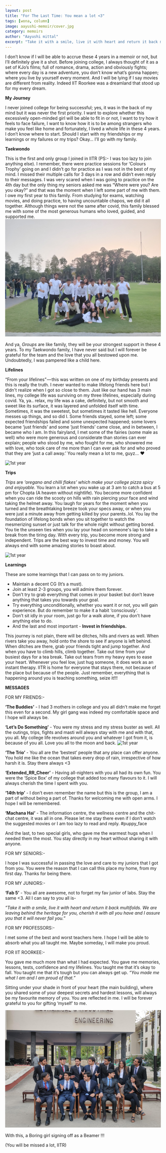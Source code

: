 ```yaml
---
layout: post
title: "For The Last Time: You mean a lot <3"
tags: [wona, column]
image: aayushi-memoir/cover.jpg
category: memoirs
author: "Aayushi mittal"
excerpt: "Take it with a smile, live it with heart and return it back multifolds. We are leaving behind the heritage for you, cherish it with all you have and I assure you that it will never fail you."
---
```


I don’t know if I will be able to accrue these 4 years in a memoir or not, but I’ll definitely give it a shot. Before joining college, I always thought of it as a set of KJo’s films; full of romance, drama, action and obviously fights; where every day is a new adventure, you don’t know what’s gonna happen; where you live by yourself every moment. And I will be lying if I say movies are different from reality. Indeed IIT Roorkee was a dreamland that stood up for my every dream. 

**My Journey** 

I never joined college for being successful; yes, it was in the back of my mind but it was never the first priority. I want to explore whether this excessively open-minded girl will be able to fit in or not, I want to try how it feels to face failure, I want to know how it is to be among strangers who make you feel like home and fortunately, I lived a whole life in these 4 years. I don’t know where to start. Should I start with my friendships or my learnings or my failures or my trips? Okay… I’ll go with my family.

**Taekwondo**


This is the first and only group I joined in IITR (PS:- I was too lazy to join anything else). I remember, there were practice sessions for ‘Colours Trophy’ going on and I didn’t go for practice as I was not in the best of my mind. I missed their multiple calls for 3 days in a row and didn’t even reply to their messages. I was very scared when I was going to practice on the 4th day but the only thing my seniors asked me was “Where were you? Are you okay?” and that was the moment when I left some part of me with them. I owe my first year to this family. From studying for exams, watching movies, and doing practice, to having uncountable chapos, we did it all together. Although things were not the same after covid, this family blessed me with some of the most generous humans who loved, guided, and supported me. 
![1st year](/images/posts/aayushi-memoir/1.jpg)

And ya, *Groups* are like family, they will be your strongest support in these 4 years. 
To my Taekwondo family, I have never said but I will forever be grateful for the team and the love that you all bestowed upon me. Undoubtedly, I was pampered like a child here.

**Lifelines**

“From your lifelines” — this was written on one of my birthday presents and this is really the truth. I never wanted to make lifelong friends here but I didn't realize when I got so close to them. Just like our hand has 3 main lines, my college life was surviving on my three lifelines, especially during covid. Ya, ya.. relax, my life was a cake, definitely, but not smooth and sweet like its surface, it was layered and unfolded itself with time. Sometimes, it was the sweetest, but sometimes it tasted like hell. Everyone messes up things, and so did I. Some friends stayed, some left; some expected friendships failed and some unexpected happened; some lovers became ‘just friends’ and some ‘just friends’ came close, and in between, I became who I am. In this fairyland, I met some of the fairies (some male as well) who were more generous and considerate than stories can ever explain; people who stood by me, who fought for me, who showered me with love, who took care of me more than I can ever ask for and who proved that they are ‘just a call away.’ You really mean a lot to me, guyz… ❤

![1st year](/images/posts/aayushi-memoir/2.jpg)


**Trips**

*Trips* are *‘oregano and chilli flakes’ which make your college pizza spicy and enjoyable.* You learn a lot when you wake up at 3 am to catch a bus at 5 pm for Chopta (A heaven without nightlife). You become more confident when you can ride the scooty on hills with rain piercing your face and wind taking the helmet away. You laugh for years for the moment when you turned and the breathtaking breeze took your specs away, or when you were just a minute away from getting killed by your parents..lol. You lay the foundation of lifelong bonds when you sit together to watch the mesmerizing sunset or just talk for the whole night without getting bored. You tie the unseen ties when you lay your head on someone's lap to take a break from the tiring day. With every trip, you become more strong and independent. Trips are the best way to invest time and money. You will always end with some amazing stories to boast about.


![1st year](/images/posts/aayushi-memoir/3.jpg)



**Learnings**

These are some learnings that I can pass on to my juniors.
- Maintain a decent CG (It’s a must).
- Join at least 2-3 groups, you will admire them forever.
- Don’t try to grab everything that comes in your basket but don’t leave anything that takes you towards your goal. 
- Try everything unconditionally, whether you want it or not, you will gain experience. But do remember to make it a habit ‘consciously’.
- Don’t sit idly in your room, just go for a walk alone, if you don’t have anything else to do.
- And the last and most important -  **Invest in friendships.**

This journey is not plain, there will be ditches, hills and rivers as well. When rivers take you away, hold onto the shore to see if anyone is left behind. When ditches are there, grab your friends tight and jump together. And when you have to climb hills, climb together. Take out time from your busiest days for a tea break. Take out tears from my heavy eyes to ease your heart. Whenever you feel low, just hug someone, it does work as an instant therapy. IITR is home for everyone that stays there, not because of the place but because of the people. 
Just remember, everything that is happening around you is teaching something, seize it!!!


**MESSAGES**

FOR MY FRIENDS:- 

**‘The Buddies’** - I had 3 mothers in college and you all didn’t make me forget this even for a second. My girl gang was indeed my comfortable space and I hope will always be.

**‘Let’s Do Something’** - You were my stress and my stress buster as well. All the outings, trips, fights and masti will always stay with me and with that, you all. My college life revolves around you and whatever I got from it, is because of you all. Love you all to the moon and back.
![1st year](/images/posts/aayushi-memoir/4.jpg)

**‘The Trio’** - You all are the ‘bestest’ people that any place can offer anyone. You hold me like the ocean that takes every drop of rain, irrespective of how harsh it is. Stay there always <3


**‘Extended_RR_Cheer’** - Having all-nighters with you all had its own fun. You were the ‘Spice Box’ of my college that added too many flavours to it. I will always cherish the time I spent with you.


**‘14th trip’** - I don’t even remember the name but this is the group, I am a part of without being a part of. Thanks for welcoming me with open arms. I hope I will be remembered.


**‘Machana Hai’** - The information centre, the wellness centre and the chit-chat centre, it was all in one. Please let me stay there even if I don’t watch the suggested movies or I am too lazy to read and reply. #puppy_face

And the last, to two special girls, who gave me the warmest hugs when I needed them the most. You stay directly in my heart without sharing it with anyone. 

FOR MY SENIORS:- 


I hope I was successful in passing the love and care to my juniors that I got from you. You were the reason that I can call this place my home, from my first day. Thanks for being there.

FOR MY JUNIORS:- 

**‘Fab 5’** - You all are awesome, not to forget my fav junior of labs. Stay the same <3.
All I can say to you all is-


*”Take it with a smile, live it with heart and return it back multifolds. We are leaving behind the heritage for you, cherish it with all you have and I assure you that it will never fail you.”*

FOR MY PROFESSORS:- 


I met some of the best and worst teachers here. I hope I will be able to absorb what you all taught me. Maybe someday, I will make you proud.

FOR IIT ROORKEE:- 


You gave me much more than what I had expected. You gave me memories, lessons, tests, confidence and my lifelines. You taught me that it’s okay to fall. You taught me that it’s tough but you can always get up. *“You made me what I am and I am proud of that.”*

Sitting under your shade in front of your heart (the main building), where you shared some of your deepest secrets and hardest lessons, will always be my favourite memory of you. You are reflected in me. I will be forever grateful to you for gifting ‘myself’ to me.

![1st year](/images/posts/aayushi-memoir/5.jpg)

With this, a Boring girl signing off as a Beamer !!! 



(You will be missed a lot, IITR)



